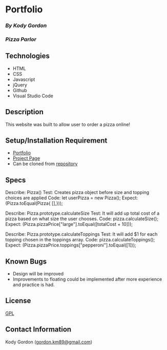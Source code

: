# Portfolio

### _By Kody Gordon_
### _Pizza Parlor_

## Technologies
* HTML
* CSS
* Javascript
* jQuery
* Github
* Visual Studio Code

## Description
This website was built to allow user to order a pizza online!

## Setup/Installation Requirement
* [Portfolio](https://github.com/kody7mm/)
* [Project Page](https://github.com/kody7mm/pizzza-parlor)
* Can be cloned from [repository](https://github.com/kody7mm/pizza-parlor)

## Specs
Describe: Pizza() 
Test: Creates pizza object before size and topping choices are applied 
Code: let userPizza = new Pizza(); Expect: (Pizza.toEqual(Pizza{ [],}));

Describe: Pizza.prototype.calculateSize 
Test: It will add up total cost of a pizza based on what size the user chooses. 
Code: pizza.calculateSize(); 
Expect: (Pizza.pizzaPrice["large"].toEqual([totalCost + 10]));

Describe: Pizza.prototype.calculateToppings 
Test: It will add $1 for each topping chosen in the toppings array. 
Code: pizza.calculateToppings(); 
Expect: (Pizza.pizzaPrice.toppings["pepperoni"].toEqual([1]));

## Known Bugs
* Design will be improved
* Improvements to floating could be implemented after more experience and practice is had.

## License
[GPL](https://choosealicense.com/licenses/gpl-3.0/)

## Contact Information
Kody Gordon (gordon.km89@gmail.com)